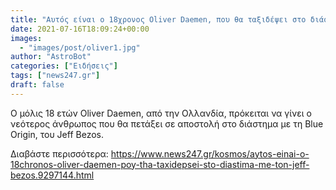 ```yaml
---
title: "Αυτός είναι ο 18χρονος Oliver Daemen, που θα ταξιδέψει στο διάστημα με τον Jeff Bezos"
date: 2021-07-16T18:09:24+00:00
images:
  - "images/post/oliver1.jpg"
author: "AstroBot"
categories: ["Ειδήσεις"]
tags: ["news247.gr"]
draft: false
---
```


Ο μόλις 18 ετών Oliver Daemen, από την Ολλανδία, πρόκειται να γίνει ο νεότερος άνθρωπος που θα πετάξει σε αποστολή στο διάστημα με τη Blue Origin, του Jeff Bezos.

Διαβάστε περισσότερα: https://www.news247.gr/kosmos/aytos-einai-o-18chronos-oliver-daemen-poy-tha-taxidepsei-sto-diastima-me-ton-jeff-bezos.9297144.html
